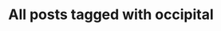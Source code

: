 ---
layout: tag
title: "All posts tagged with occipital"
permalink: /weblog/tags/occipital/
taxonomy: occipital
---